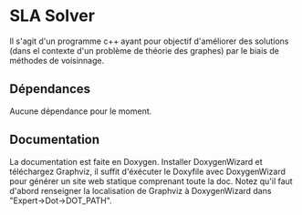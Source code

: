 # SLA Solver
Il s'agit d'un programme c++ ayant pour objectif d'améliorer des solutions (dans el contexte d'un problème de théorie des graphes) par le biais de méthodes de voisinnage.

## Dépendances
Aucune dépendance pour le moment.

## Documentation
La documentation est faite en Doxygen. Installer DoxygenWizard et téléchargez Graphviz, il suffit d'éxécuter le Doxyfile avec DoxygenWizard pour générer un site web statique comprenant toute la doc.
Notez qu'il faut d'abord renseigner la localisation de Graphviz à DoxygenWizard dans "Expert->Dot->DOT_PATH".